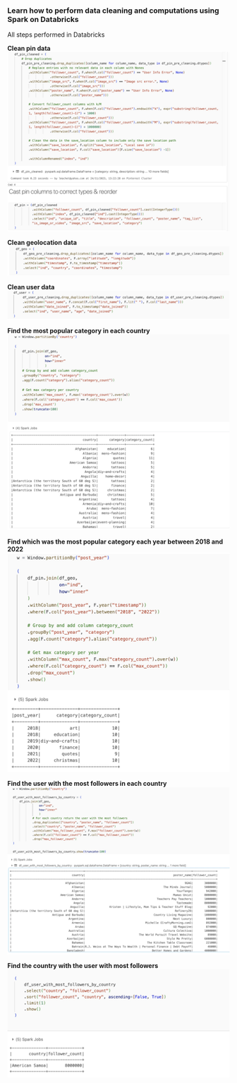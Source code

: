 ### Learn how to perform data cleaning and computations using Spark on Databricks
All steps performed in Databricks

**Clean pin data**
![7.1.Clean_pin_data.jpg](7.1.Clean_pin_data.jpg)

**Clean geolocation data**
![7.2.Clean_geo_data.jpg](7.2.Clean_geo_data.jpg)

**Clean user data**
![7.3.Clean_user_data.jpg](7.3.Clean_user_data.jpg)

**Find the most popular category in each country**
![7.4.Most_popular_category_by_country.jpg](7.4.Most_popular_category_by_country.jpg)

**Find which was the most popular category each year between 2018 and 2022**
![7.5.Most_popular_category_by_year.jpg](7.5.Most_popular_category_by_year.jpg)

**Find the user with the most followers in each country**
![7.6.1.User_with_most_followers_by_country.jpg](7.6.1.User_with_most_followers_by_country.jpg)

**Find the country with the user with most followers**
![7.6.2.Country_with_user_with_most_followers.jpg](7.6.2.Country_with_user_with_most_followers.jpg)
